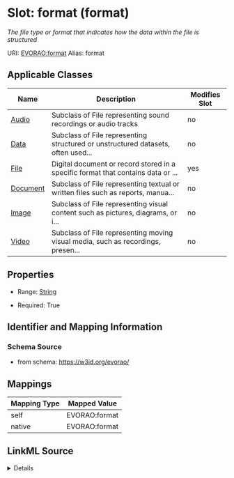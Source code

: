 

# Slot: format (format) 


_The file type or format that indicates how the data within the file is structured_





URI: [EVORAO:format](https://w3id.org/evorao/format)
Alias: format

<!-- no inheritance hierarchy -->





## Applicable Classes

| Name | Description | Modifies Slot |
| --- | --- | --- |
| [Audio](Audio.md) | Subclass of File representing sound recordings or audio tracks |  no  |
| [Data](Data.md) | Subclass of File representing structured or unstructured datasets, often used... |  no  |
| [File](File.md) | Digital document or record stored in a specific format that contains data or ... |  yes  |
| [Document](Document.md) | Subclass of File representing textual or written files such as reports, manua... |  no  |
| [Image](Image.md) | Subclass of File representing visual content such as pictures, diagrams, or i... |  no  |
| [Video](Video.md) | Subclass of File representing moving visual media, such as recordings, presen... |  no  |







## Properties

* Range: [String](String.md)

* Required: True





## Identifier and Mapping Information







### Schema Source


* from schema: https://w3id.org/evorao/




## Mappings

| Mapping Type | Mapped Value |
| ---  | ---  |
| self | EVORAO:format |
| native | EVORAO:format |




## LinkML Source

<details>
```yaml
name: format
description: The file type or format that indicates how the data within the file is
  structured
title: format
from_schema: https://w3id.org/evorao/
rank: 1000
alias: format
domain_of:
- File
range: string
required: true
multivalued: false

```
</details>